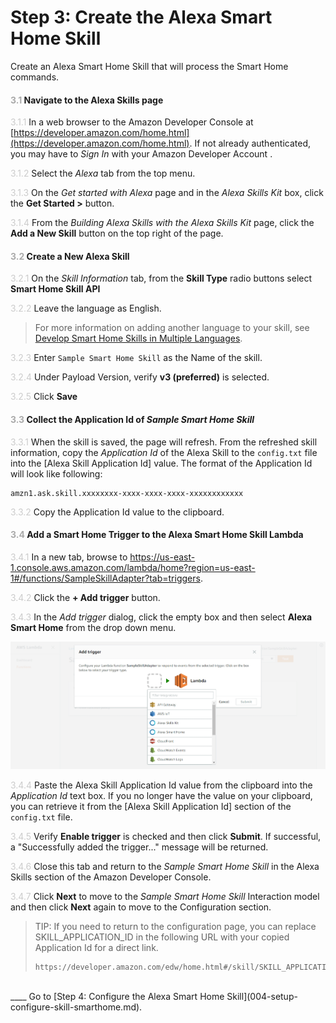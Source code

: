 # Step 3: Create the Alexa Smart Home Skill
Create an Alexa Smart Home Skill that will process the Smart Home commands.

#### <span style="color:#aaa">3.1</span> Navigate to the Alexa Skills page

<span style="color:#ccc">3.1.1</span> In a web browser to the Amazon Developer Console at [https://developer.amazon.com/home.html](https://developer.amazon.com/home.html). If not already authenticated, you may have to _Sign In_ with your Amazon Developer Account . 

<span style="color:#ccc">3.1.2</span> Select the _Alexa_ tab from the top menu. 

<span style="color:#ccc">3.1.3</span> On the _Get started with Alexa_ page and in the _Alexa Skills Kit_ box, click the **Get Started >** button.

<span style="color:#ccc">3.1.4</span> From the _Building Alexa Skills with the Alexa Skills Kit_ page, click the **Add a New Skill** button on the top right of the page.

#### <span style="color:#aaa">3.2</span> Create a New Alexa Skill

<span style="color:#ccc">3.2.1</span> On the _Skill Information_ tab, from the **Skill Type** radio buttons select **Smart Home Skill API**

<span style="color:#ccc">3.2.2</span> Leave the language as English. 

> For more information on adding another language to your skill, see [Develop Smart Home Skills in Multiple Languages](https://developer.amazon.com/docs/smarthome/develop-smart-home-skills-in-multiple-languages.html).
 
<span style="color:#ccc">3.2.3</span> Enter `Sample Smart Home Skill` as the Name of the skill.

<span style="color:#ccc">3.2.4</span> Under Payload Version, verify **v3 (preferred)** is selected. 

<span style="color:#ccc">3.2.5</span> Click **Save**

#### <span style="color:#aaa">3.3</span> Collect the Application Id of _Sample Smart Home Skill_

<span style="color:#ccc">3.3.1</span> When the skill is saved, the page will refresh. From the refreshed skill information, copy the _Application Id_ of the Alexa Skill to the `config.txt` file into the [Alexa Skill Application Id] value. The format of the Application Id will look like following:

```
amzn1.ask.skill.xxxxxxxx-xxxx-xxxx-xxxx-xxxxxxxxxxxx
``` 

<span style="color:#ccc">3.3.2</span> Copy the Application Id value to the clipboard.

#### <span style="color:#aaa">3.4</span> Add a Smart Home Trigger to the Alexa Smart Home Skill Lambda

<span style="color:#ccc">3.4.1</span> In a new tab, browse to https://us-east-1.console.aws.amazon.com/lambda/home?region=us-east-1#/functions/SampleSkillAdapter?tab=triggers.

<span style="color:#ccc">3.4.2</span> Click the **+ Add trigger** button.

<span style="color:#ccc">3.4.3</span> In the _Add trigger_ dialog, click the empty box and then select **Alexa Smart Home** from the drop down menu.

![Trigger Dialog Example](img/3.4.3-lambda-trigger.png "Trigger Dialog Example")

<span style="color:#ccc">3.4.4</span> Paste the Alexa Skill Application Id value from the clipboard into the _Application Id_ text box. If you no longer have the value on your clipboard, you can retrieve it from the [Alexa Skill Application Id] section of the `config.txt` file.

<span style="color:#ccc">3.4.5</span> Verify **Enable trigger** is checked and then click **Submit**. If successful, a "Successfully added the trigger..." message will be returned.

<span style="color:#ccc">3.4.6</span> Close this tab and return to the _Sample Smart Home Skill_ in the Alexa Skills section of the Amazon Developer Console. 

<span style="color:#ccc">3.4.7</span> Click **Next** to move to the _Sample Smart Home Skill_ Interaction model and then click **Next** again to move to the Configuration section.

> TIP: If you need to return to the configuration page, you can replace SKILL_APPLICATION_ID in the following URL with your copied Application Id for a direct link.
> ```
> https://developer.amazon.com/edw/home.html#/skill/SKILL_APPLICATION_ID/en_US/configuration
> ```

<br>
____
Go to [Step 4: Configure the Alexa Smart Home Skill](004-setup-configure-skill-smarthome.md).
